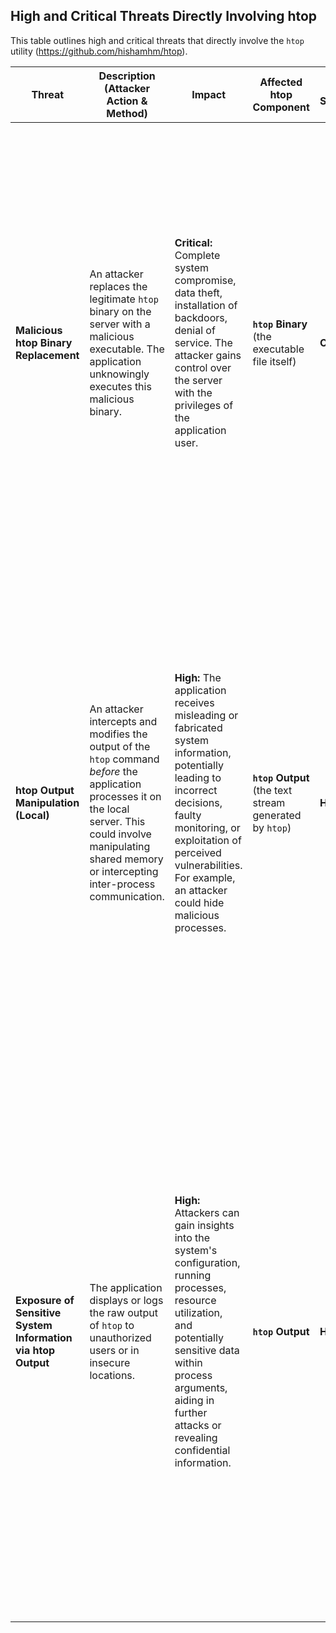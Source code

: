 
## High and Critical Threats Directly Involving htop

This table outlines high and critical threats that directly involve the `htop` utility (https://github.com/hishamhm/htop).

| Threat | Description (Attacker Action & Method) | Impact | Affected htop Component | Risk Severity | Mitigation Strategies |
|---|---|---|---|---|---|
| **Malicious htop Binary Replacement** | An attacker replaces the legitimate `htop` binary on the server with a malicious executable. The application unknowingly executes this malicious binary. |  **Critical:** Complete system compromise, data theft, installation of backdoors, denial of service. The attacker gains control over the server with the privileges of the application user. | **`htop` Binary** (the executable file itself) | **Critical** | * **Verify htop Binary Integrity:** Implement checksum verification or use package managers with signature verification to ensure the binary hasn't been tampered with. * **Restrict File System Permissions:** Limit write access to the directory containing the `htop` binary to only authorized users/processes. * **Regular Security Audits:** Periodically audit the system for unauthorized file modifications. * **Use a Trusted Source:** Obtain the `htop` binary from the official repository or a trusted package manager. |
| **htop Output Manipulation (Local)** | An attacker intercepts and modifies the output of the `htop` command *before* the application processes it on the local server. This could involve manipulating shared memory or intercepting inter-process communication. | **High:** The application receives misleading or fabricated system information, potentially leading to incorrect decisions, faulty monitoring, or exploitation of perceived vulnerabilities. For example, an attacker could hide malicious processes. | **`htop` Output** (the text stream generated by `htop`) | **High** | * **Secure Local Communication:** If the application and `htop` communicate via pipes or shared memory, ensure appropriate permissions and security measures are in place. * **Input Validation and Sanitization:** Implement robust parsing logic that handles unexpected data and doesn't blindly trust the output format. Be aware that `htop` output can change between versions. * **Consider Alternative Monitoring Methods:** If output manipulation is a significant concern, explore alternative, more secure system monitoring APIs or libraries. |
| **Exposure of Sensitive System Information via htop Output** | The application displays or logs the raw output of `htop` to unauthorized users or in insecure locations. | **High:** Attackers can gain insights into the system's configuration, running processes, resource utilization, and potentially sensitive data within process arguments, aiding in further attacks or revealing confidential information. | **`htop` Output** | **High** | * **Restrict Access to htop Output:** Ensure only authorized users can view the information derived from `htop`. Implement proper authentication and authorization mechanisms. * **Sanitize and Filter Output:** Only display the necessary information. Avoid exposing raw, unfiltered `htop` output. Filter out potentially sensitive details like process arguments or usernames if not required. * **Secure Logging Practices:** If logging `htop` output, ensure logs are stored securely with appropriate access controls and encryption. * **Principle of Least Privilege:** Only collect and display the minimum amount of information needed for the application's functionality. |
